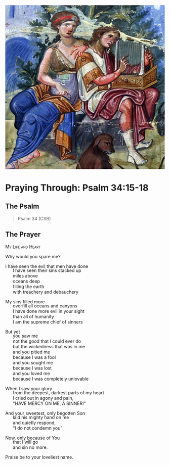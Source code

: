<img class="intro-right" src="art-paris-psalter.jpg">

<style>
  li {list-style-type: none;}
  p + ul {
    margin-top: -18px;
}
</style>

# Praying Through: Psalm 34:15-18

## The Psalm

>Psalm 34 (CSB)    

## The Prayer

<div style="font-variant: small-caps;">
My Life and Heart
</div>

Why would you spare me?

I have seen the evil that men have done
* I have seen their sins stacked up
* miles above
* oceans deep
* filling the earth
* with treachery and debauchery

My sins filled more
* overfill all oceans and canyons
* I have done more evil in your sight
* than all of humanity
* I am the supreme chief of sinners

But yet
* you saw me
* not the good that I could ever do
* but the wickedness that was in me
* and you pitied me
* because I was a fool
* and you sought me
* because I was lost
* and you loved me
* because I was completely unlovable

When I saw your glory
* from the deepest, darkest parts of my heart
* I cried out in agony and pain,
* "HAVE MERCY ON ME, A SINNER!"

And your sweetest, only begotten Son
* laid his mighty hand on me
* and quietly respond,
* "I do not condemn you"

Now, only because of You
* that I will go
* and sin no more.

Praise be to your loveliest name.
